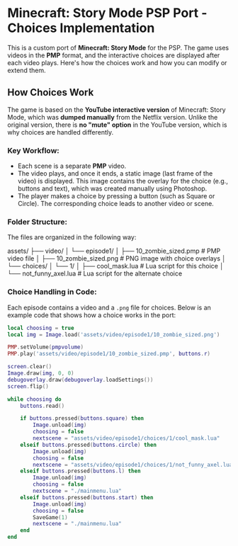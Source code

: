 # Minecraft: Story Mode PSP Port - Choices Implementation

This is a custom port of **Minecraft: Story Mode** for the PSP. The game uses videos in the **PMP** format, and the interactive choices are displayed after each video plays. Here's how the choices work and how you can modify or extend them.

## How Choices Work

The game is based on the **YouTube interactive version** of Minecraft: Story Mode, which was **dumped manually** from the Netflix version. Unlike the original version, there is **no "mute" option** in the YouTube version, which is why choices are handled differently.

### Key Workflow:
- Each scene is a separate **PMP** video.
- The video plays, and once it ends, a static image (last frame of the video) is displayed. This image contains the overlay for the choice (e.g., buttons and text), which was created manually using Photoshop.
- The player makes a choice by pressing a button (such as Square or Circle). The corresponding choice leads to another video or scene.

### Folder Structure:
The files are organized in the following way:

assets/
├── video/
│ └── episode1/
│ ├── 10_zombie_sized.pmp # PMP video file
│ ├── 10_zombie_sized.png # PNG image with choice overlays
│ └── choices/
│ └── 1/
│ ├── cool_mask.lua # Lua script for this choice
│ └── not_funny_axel.lua # Lua script for the alternate choice


### Choice Handling in Code:
Each episode contains a video and a `.png` file for choices. Below is an example code that shows how a choice works in the port:

```lua
local choosing = true
local img = Image.load('assets/video/episode1/10_zombie_sized.png')

PMP.setVolume(pmpvolume)
PMP.play('assets/video/episode1/10_zombie_sized.pmp', buttons.r)

screen.clear()
Image.draw(img, 0, 0)
debugoverlay.draw(debugoverlay.loadSettings())
screen.flip()

while choosing do
    buttons.read()

    if buttons.pressed(buttons.square) then
        Image.unload(img)
        choosing = false
        nextscene = "assets/video/episode1/choices/1/cool_mask.lua"
    elseif buttons.pressed(buttons.circle) then
        Image.unload(img)
        choosing = false
        nextscene = "assets/video/episode1/choices/1/not_funny_axel.lua"
    elseif buttons.pressed(buttons.l) then
        Image.unload(img)
        choosing = false
        nextscene = "./mainmenu.lua"
    elseif buttons.pressed(buttons.start) then
        Image.unload(img)
        choosing = false
        SaveGame(1)
        nextscene = "./mainmenu.lua"
    end
end